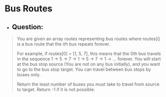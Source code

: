 # Bus Routes
- ## Question:
>You are given an array routes representing bus routes where routes[i] is a bus route that the ith bus repeats forever.
>
>For example, if routes[0] = [1, 5, 7], this means that the 0th bus travels in the sequence 1 -> 5 -> 7 -> 1 -> 5 -> 7 -> 1 -> ... forever.
>You will start at the bus stop source (You are not on any bus initially), and you want to go to the bus stop target. You can travel between bus stops by buses only.
>
>Return the least number of buses you must take to travel from source to target. Return -1 if it is not possible.


